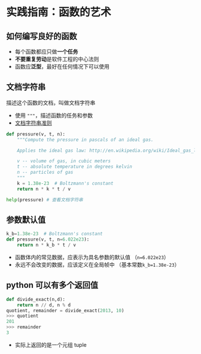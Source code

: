 # 实践指南：函数的艺术

## 如何编写良好的函数
 - 每个函数都应只做**一个任务**
  - **不要重复劳动**是软件工程的中心法则
  - 函数应**泛型**，最好在任何情况下可以使用

##  文档字符串
描述这个函数的文档，叫做文档字符串
- 使用 `"""`，描述函数的任务和参数
- [文档字符串准则](https://www.python.org/dev/peps/pep-0257/)

```python
def pressure(v, t, n):
    """Compute the pressure in pascals of an ideal gas.

    Applies the ideal gas law: http://en.wikipedia.org/wiki/Ideal_gas_law

    v -- volume of gas, in cubic meters
    t -- absolute temperature in degrees kelvin
    n -- particles of gas
    """
    k = 1.38e-23  # Boltzmann's constant
    return n * k * t / v

help(pressure) # 查看文档字符串
```

## 参数默认值
```python
k_b=1.38e-23  # Boltzmann's constant
def pressure(v, t, n=6.022e23):
    return n * k_b * t / v
```
- 函数体内的常见数据，应表示为具名参数的默认值 （`n=6.022e23`）
- 永远不会改变的数据，应该定义在全局帧中 （基本常数`k_b=1.38e-23`）
  
## python 可以有多个返回值
```python
def divide_exact(n,d):
    return n // d, n % d
quotient, remainder = divide_exact(2013, 10)
>>> quotient
201
>>> remainder 
3
```
- 实际上返回的是一个元组 tuple
